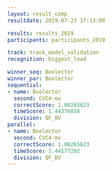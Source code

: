 ```yaml
---
layout: result_comp
resultdate: 2019-07-23 17:13:08

results: results_2019
participants: participants_2019

track: track_model_validation
recognition: biggest_lead

winner_seq: Boolector
winner_par: Boolector
sequential:
- name: Boolector
  second: CVC4-mv
  correctScore: 1.00265623
  timeScore: 1.44376058
  division: QF_BV
parallel:
- name: Boolector
  second: CVC4-mv
  correctScore: 1.00265623
  timeScore: 1.44177292
  division: QF_BV
---
```

